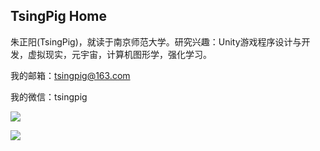 ## TsingPig Home

<!--
**TsingPig/TsingPig** is a ✨ _special_ ✨ repository because its `README.md` (this file) appears on your GitHub profile.

Here are some ideas to get you started:

- 🔭 I’m currently working on ...
- 🌱 I’m currently learning ...
- 👯 I’m looking to collaborate on ...
- 🤔 I’m looking for help with ...
- 💬 Ask me about ...
- 📫 How to reach me: ...
- 😄 Pronouns: ...
- ⚡ Fun fact: ...
-->
朱正阳(TsingPig)，就读于南京师范大学。研究兴趣：Unity游戏程序设计与开发，虚拟现实，元宇宙，计算机图形学，强化学习。

我的邮箱：tsingpig@163.com

我的微信：tsingpig

![](https://github-readme-stats.vercel.app/api?username=TsingPig&show_icons=true&theme=transparent)

![](https://github-readme-activity-graph.cyclic.app/graph?username=TsingPig&theme=dracula)

